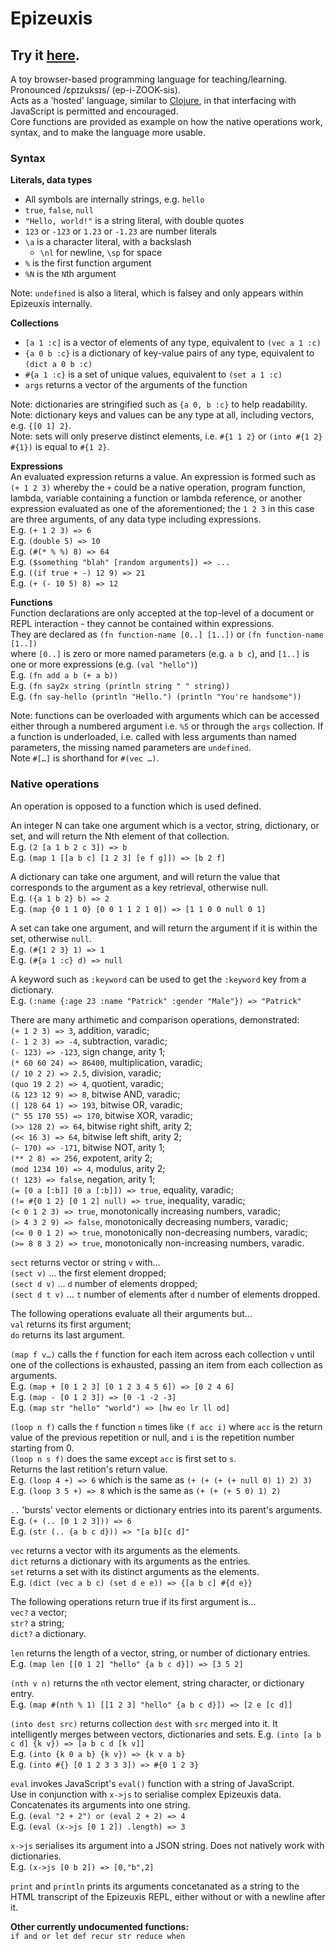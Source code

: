 # Epizeuxis

## Try it [here](https://phunanon.github.io/Epizeuxis).

A toy browser-based programming language for teaching/learning. Pronounced /ɛpɪzuksɪs/ (ep-i-ZOOK-sis).  
Acts as a 'hosted' language, similar to [Clojure](https://en.wikipedia.org/wiki/Clojure), in that interfacing with JavaScript is permitted and encouraged.  
Core functions are provided as example on how the native operations work, syntax, and to make the language more usable.

### Syntax

**Literals, data types**  
- All symbols are internally strings, e.g. `hello`
- `true`, `false`, `null`
- `"Hello, world!"` is a string literal, with double quotes
- `123` or `-123` or `1.23` or `-1.23` are number literals
- `\a` is a character literal, with a backslash
  - `\nl` for newline, `\sp` for space
- `%` is the first function argument
- `%N` is the `N`th argument

Note: `undefined` is also a literal, which is falsey and only appears within Epizeuxis internally.

**Collections**  
- `[a 1 :c]` is a vector of elements of any type, equivalent to `(vec a 1 :c)`
- `{a 0 b :c}` is a dictionary of key-value pairs of any type, equivalent to `(dict a 0 b :c)`
- `#{a 1 :c}` is a set of unique values, equivalent to `(set a 1 :c)`
- `args` returns a vector of the arguments of the function 

Note: dictionaries are stringified such as `{a 0, b :c}` to help readability.  
Note: dictionary keys and values can be any type at all, including vectors, e.g. `{[0 1] 2}`.  
Note: sets will only preserve distinct elements, i.e. `#{1 1 2}` or `(into #{1 2} #{1})` is equal to `#{1 2}`.

**Expressions**  
An evaluated expression returns a value. An expression is formed such as `(+ 1 2 3)` whereby the `+` could be a native operation, program function, lambda, variable containing a function or lambda reference, or another expression evaluated as one of the aforementioned; the `1 2 3` in this case are three arguments, of any data type including expressions.  
E.g. `(+ 1 2 3) => 6`  
E.g. `(double 5) => 10`  
E.g. `(#(* % %) 8) => 64`  
E.g. `($something "blah" [random arguments]) => ...`  
E.g. `((if true + -) 12 9) => 21`  
E.g. `(+ (- 10 5) 8) => 12`

**Functions**  
Function declarations are only accepted at the top-level of a document or REPL interaction - they cannot be contained within expressions.  
They are declared as `(fn function-name [0..] [1..])` or `(fn function-name [1..])`  
where `[0..]` is zero or more named parameters (e.g. `a b c`), and `[1..]` is one or more expressions (e.g. `(val "hello")`)  
E.g. `(fn add a b (+ a b))`  
E.g. `(fn say2x string (println string " " string))`  
E.g. `(fn say-hello (println "Hello.") (println "You're handsome"))`

Note: functions can be overloaded with arguments which can be accessed either through a numbered argument i.e. `%5` or through the `args` collection. If a function is underloaded, i.e. called with less arguments than named parameters, the missing named parameters are `undefined`.  
Note `#[…]` is shorthand for `#(vec …)`.

### Native operations

An operation is opposed to a function which is used defined.

An integer N can take one argument which is a vector, string, dictionary, or set, and will return the Nth element of that collection.  
E.g. `(2 [a 1 b 2 c 3]) => b`  
E.g. `(map 1 [[a b c] [1 2 3] [e f g]]) => [b 2 f]`

A dictionary can take one argument, and will return the value that corresponds to the argument as a key retrieval, otherwise null.  
E.g. `({a 1 b 2} b) => 2`  
E.g. `(map {0 1 1 0} [0 0 1 1 2 1 0]) => [1 1 0 0 null 0 1]`

A set can take one argument, and will return the argument if it is within the set, otherwise `null`.  
E.g. `(#{1 2 3} 1) => 1`  
E.g. `(#{a 1 :c} d) => null`

A keyword such as `:keyword` can be used to get the `:keyword` key from a dictionary.  
E.g. `(:name {:age 23 :name "Patrick" :gender "Male"}) => "Patrick"`

There are many arthimetic and comparison operations, demonstrated:  
`(+ 1 2 3) => 3`, addition, varadic;  
`(- 1 2 3) => -4`, subtraction, varadic;  
`(- 123) => -123`, sign change, arity 1;  
`(* 60 60 24) => 86400`, multiplication, varadic;  
`(/ 10 2 2) => 2.5`, division, varadic;  
`(quo 19 2 2) => 4`, quotient, varadic;  
`(& 123 12 9) => 8`, bitwise AND, varadic;  
`(| 128 64 1) => 193`, bitwise OR, varadic;  
`(^ 55 170 55) => 170`, bitwise XOR, varadic;  
`(>> 128 2) => 64`, bitwise right shift, arity 2;  
`(<< 16 3) => 64`, bitwise left shift, arity 2;  
`(~ 170) => -171`, bitwise NOT, arity 1;  
`(** 2 8) => 256`, expotent, arity 2;  
`(mod 1234 10) => 4`, modulus, arity 2;  
`(! 123) => false`, negation, arity 1;  
`(= [0 a [:b]] [0 a [:b]]) => true`, equality, varadic;  
`(!= #{0 1 2} [0 1 2] null) => true`, inequality, varadic;  
`(< 0 1 2 3) => true`, monotonically increasing numbers, varadic;  
`(> 4 3 2 9) => false`, monotonically decreasing numbers, varadic;  
`(<= 0 0 1 2) => true`, monotonically non-decreasing numbers, varadic;  
`(>= 8 8 3 2) => true`, monotonically non-increasing numbers, varadic.

`sect` returns vector or string `v` with…  
`(sect v)` … the first element dropped;  
`(sect d v)` … `d` number of elements dropped;  
`(sect d t v)` … `t` number of elements after `d` number of elements dropped.

The following operations evaluate all their arguments but…  
`val` returns its first argument;  
`do` returns its last argument.

`(map f v…)` calls the `f` function for each item across each collection `v` until one of the collections is exhausted, passing an item from each collection as arguments.  
E.g. `(map + [0 1 2 3] [0 1 2 3 4 5 6]) => [0 2 4 6]`  
E.g. `(map - [0 1 2 3]) => [0 -1 -2 -3]`  
E.g. `(map str "hello" "world") => [hw eo lr ll od]`

`(loop n f)` calls the `f` function `n` times like `(f acc i)` where `acc` is the return value of the previous repetition or null, and `i` is the repetition number starting from 0.  
`(loop n s f)` does the same except `acc` is first set to `s`.  
Returns the last retition's return value.  
E.g. `(loop 4 +) => 6` which is the same as `(+ (+ (+ (+ null 0) 1) 2) 3)`  
E.g. `(loop 3 5 +) => 8` which is the same as `(+ (+ (+ 5 0) 1) 2)`

`..` 'bursts' vector elements or dictionary entries into its parent's arguments.  
E.g. `(+ (.. [0 1 2 3])) => 6`  
E.g. `(str (.. {a b c d})) => "[a b][c d]"`

`vec` returns a vector with its arguments as the elements.  
`dict` returns a dictionary with its arguments as the entries.  
`set` returns a set with its distinct arguments as the elements.  
E.g. `(dict (vec a b c) (set d e e)) => {[a b c] #{d e}}`

The following operations return true if its first argument is…  
`vec?` a vector;  
`str?` a string;  
`dict?` a dictionary.

`len` returns the length of a vector, string, or number of dictionary entries.  
E.g. `(map len [[0 1 2] "hello" {a b c d}]) => [3 5 2]`

`(nth v n)` returns the `n`th vector element, string character, or dictionary entry.  
E.g. `(map #(nth % 1) [[1 2 3] "hello" {a b c d}]) => [2 e [c d]]`

`(into dest src)` returns collection `dest` with `src` merged into it. It intelligently merges between vectors, dictionaries and sets.
E.g. `(into [a b c d] {k v}) => [a b c d [k v]]`  
E.g. `(into {k 0 a b} {k v}) => {k v a b}`  
E.g. `(into #{} [0 1 2 3 3 3]) => #{0 1 2 3}`

`eval` invokes JavaScript's `eval()` function with a string of JavaScript.  
Use in conjunction with `x->js` to serialise complex Epizeuxis data.  
Concatenates its arguments into one string.  
E.g. `(eval "2 + 2") or (eval 2 + 2) => 4`  
E.g. `(eval (x->js [0 1 2]) .length) => 3`

`x->js` serialises its argument into a JSON string. Does not natively work with dictionaries.  
E.g. `(x->js [0 b 2]) => [0,"b",2]`

`print` and `println` prints its arguments concetanated as a string to the HTML transcript of the Epizeuxis REPL, either without or with a newline after it.

**Other currently undocumented functions:**  
`if and or let def recur str reduce when`